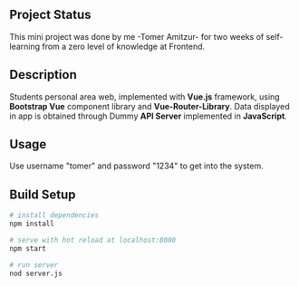 ## Project Status

This mini project was done by me -Tomer Amitzur- for two weeks of self-learning from a zero level of knowledge at Frontend.

## Description

Students personal area web, implemented with **Vue.js** framework, using
**Bootstrap Vue** component library and **Vue-Router-Library**. Data displayed in app is obtained through Dummy
**API Server** implemented in **JavaScript**.

## Usage
Use username "tomer" and password "1234" to get into the system.

## Build Setup

``` bash
# install dependencies
npm install

# serve with hot reload at localhost:8080
npm start
```

``` bash
# run server
nod server.js
```
